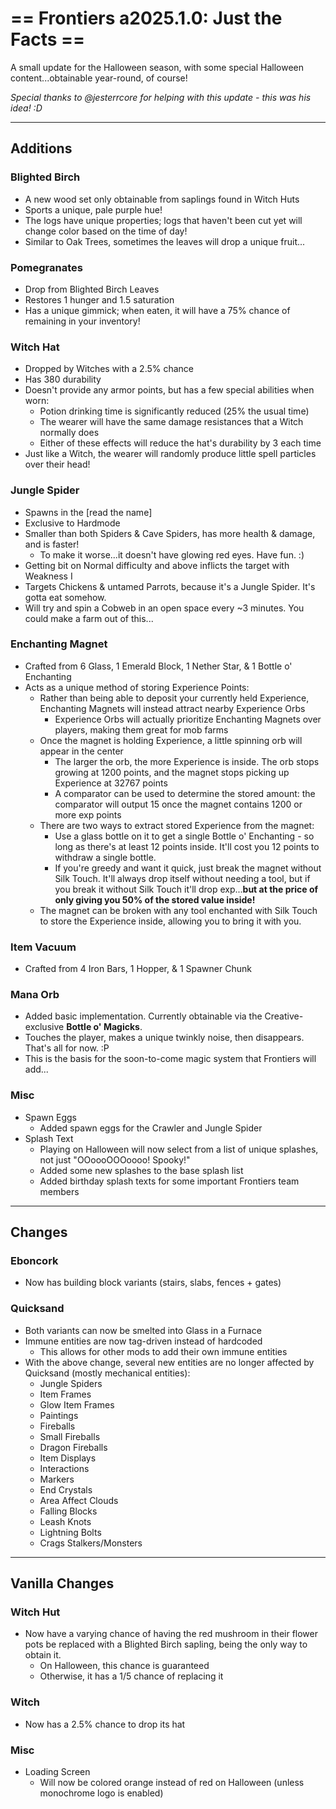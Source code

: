 # == Frontiers a2025.1.0: Just the Facts ==
A small update for the Halloween season, with some special Halloween content...obtainable year-round, of course!

_Special thanks to @jesterrcore for helping with this update - this was his idea! :D_

--------------------------
## Additions
### Blighted Birch
- A new wood set only obtainable from saplings found in Witch Huts
- Sports a unique, pale purple hue!
- The logs have unique properties; logs that haven't been cut yet will change color based on the time of day!
- Similar to Oak Trees, sometimes the leaves will drop a unique fruit...
### Pomegranates
- Drop from Blighted Birch Leaves
- Restores 1 hunger and 1.5 saturation
- Has a unique gimmick; when eaten, it will have a 75% chance of remaining in your inventory!
### Witch Hat
- Dropped by Witches with a 2.5% chance
- Has 380 durability
- Doesn't provide any armor points, but has a few special abilities when worn:
  - Potion drinking time is significantly reduced (25% the usual time)
  - The wearer will have the same damage resistances that a Witch normally does
  - Either of these effects will reduce the hat's durability by 3 each time
- Just like a Witch, the wearer will randomly produce little spell particles over their head!
### Jungle Spider
- Spawns in the [read the name]
- Exclusive to Hardmode
- Smaller than both Spiders & Cave Spiders, has more health & damage, and is faster!
  - To make it worse...it doesn't have glowing red eyes. Have fun. :)
- Getting bit on Normal difficulty and above inflicts the target with Weakness I
- Targets Chickens & untamed Parrots, because it's a Jungle Spider. It's gotta eat somehow.
- Will try and spin a Cobweb in an open space every ~3 minutes. You could make a farm out of this...
### Enchanting Magnet
- Crafted from 6 Glass, 1 Emerald Block, 1 Nether Star, & 1 Bottle o' Enchanting
- Acts as a unique method of storing Experience Points:
  - Rather than being able to deposit your currently held Experience, Enchanting Magnets will instead attract nearby Experience Orbs
    - Experience Orbs will actually prioritize Enchanting Magnets over players, making them great for mob farms
  - Once the magnet is holding Experience, a little spinning orb will appear in the center
    - The larger the orb, the more Experience is inside. The orb stops growing at 1200 points, and the magnet stops picking up Experience at 32767 points
    - A comparator can be used to determine the stored amount: the comparator will output 15 once the magnet contains 1200 or more exp points
  - There are two ways to extract stored Experience from the magnet:
    - Use a glass bottle on it to get a single Bottle o' Enchanting - so long as there's at least 12 points inside. It'll cost you 12 points to withdraw a single bottle.
    - If you're greedy and want it quick, just break the magnet without Silk Touch. It'll always drop itself without needing a tool, but if you break it without Silk Touch it'll drop exp...**but at the price of only giving you 50% of the stored value inside!**
  - The magnet can be broken with any tool enchanted with Silk Touch to store the Experience inside, allowing you to bring it with you.
### Item Vacuum
- Crafted from 4 Iron Bars, 1 Hopper, & 1 Spawner Chunk
### Mana Orb
- Added basic implementation. Currently obtainable via the Creative-exclusive **Bottle o' Magicks**.
- Touches the player, makes a unique twinkly noise, then disappears. That's all for now. :P
- This is the basis for the soon-to-come magic system that Frontiers will add...
### Misc
- Spawn Eggs
  - Added spawn eggs for the Crawler and Jungle Spider 
- Splash Text
  - Playing on Halloween will now select from a list of unique splashes, not just "OOoooOOOoooo! Spooky!"
  - Added some new splashes to the base splash list
  - Added birthday splash texts for some important Frontiers team members

--------------------------
## Changes
### Eboncork
- Now has building block variants (stairs, slabs, fences + gates)
### Quicksand
- Both variants can now be smelted into Glass in a Furnace
- Immune entities are now tag-driven instead of hardcoded
  - This allows for other mods to add their own immune entities
- With the above change, several new entities are no longer affected by Quicksand (mostly mechanical entities):
  - Jungle Spiders
  - Item Frames
  - Glow Item Frames
  - Paintings
  - Fireballs
  - Small Fireballs
  - Dragon Fireballs
  - Item Displays
  - Interactions
  - Markers
  - End Crystals
  - Area Affect Clouds
  - Falling Blocks
  - Leash Knots
  - Lightning Bolts
  - Crags Stalkers/Monsters

--------------------------
## Vanilla Changes
### Witch Hut
- Now have a varying chance of having the red mushroom in their flower pots be replaced with a Blighted Birch sapling, being the only way to obtain it.
  - On Halloween, this chance is guaranteed
  - Otherwise, it has a 1/5 chance of replacing it
### Witch
- Now has a 2.5% chance to drop its hat
### Misc
- Loading Screen
  - Will now be colored orange instead of red on Halloween (unless monochrome logo is enabled)
